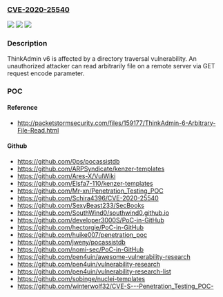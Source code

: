 ### [CVE-2020-25540](https://cve.mitre.org/cgi-bin/cvename.cgi?name=CVE-2020-25540)
![](https://img.shields.io/static/v1?label=Product&message=n%2Fa&color=blue)
![](https://img.shields.io/static/v1?label=Version&message=n%2Fa&color=blue)
![](https://img.shields.io/static/v1?label=Vulnerability&message=n%2Fa&color=brighgreen)

### Description

ThinkAdmin v6 is affected by a directory traversal vulnerability. An unauthorized attacker can read arbitrarily file on a remote server via GET request encode parameter.

### POC

#### Reference
- http://packetstormsecurity.com/files/159177/ThinkAdmin-6-Arbitrary-File-Read.html

#### Github
- https://github.com/0ps/pocassistdb
- https://github.com/ARPSyndicate/kenzer-templates
- https://github.com/Ares-X/VulWiki
- https://github.com/Elsfa7-110/kenzer-templates
- https://github.com/Mr-xn/Penetration_Testing_POC
- https://github.com/Schira4396/CVE-2020-25540
- https://github.com/SexyBeast233/SecBooks
- https://github.com/SouthWind0/southwind0.github.io
- https://github.com/developer3000S/PoC-in-GitHub
- https://github.com/hectorgie/PoC-in-GitHub
- https://github.com/huike007/penetration_poc
- https://github.com/jweny/pocassistdb
- https://github.com/nomi-sec/PoC-in-GitHub
- https://github.com/pen4uin/awesome-vulnerability-research
- https://github.com/pen4uin/vulnerability-research
- https://github.com/pen4uin/vulnerability-research-list
- https://github.com/sobinge/nuclei-templates
- https://github.com/winterwolf32/CVE-S---Penetration_Testing_POC-

